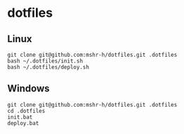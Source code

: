 # dotfiles

## Linux
```
git clone git@github.com:mshr-h/dotfiles.git .dotfiles
bash ~/.dotfiles/init.sh
bash ~/.dotfiles/deploy.sh
```

## Windows
```
git clone git@github.com:mshr-h/dotfiles.git .dotfiles
cd .dotfiles
init.bat
deploy.bat
```
